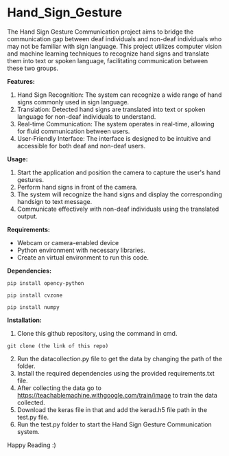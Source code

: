# Hand_Sign_Gesture


The Hand Sign Gesture Communication project aims to bridge the communication gap between deaf individuals and non-deaf individuals who may not be familiar with sign language. This project utilizes computer vision and machine learning techniques to recognize hand signs and translate them into text or spoken language, facilitating communication between these two groups.

**Features:**
1. Hand Sign Recognition: The system can recognize a wide range of hand signs commonly used in sign language.
2. Translation: Detected hand signs are translated into text or spoken language for non-deaf individuals to understand.
3. Real-time Communication: The system operates in real-time, allowing for fluid communication between users.
4. User-Friendly Interface: The interface is designed to be intuitive and accessible for both deaf and non-deaf users.

**Usage:**
1. Start the application and position the camera to capture the user's hand gestures.
2. Perform hand signs in front of the camera.
3. The system will recognize the hand signs and display the corresponding handsign to text message.
4. Communicate effectively with non-deaf individuals using the translated output.

**Requirements:**
- Webcam or camera-enabled device
- Python environment with necessary libraries.
- Create an virtual environment to run this code.

**Dependencies:**
```
pip install opency-python
```
```
pip install cvzone
```
```
pip install numpy
```

**Installation:**
1. Clone this github repository, using the command in cmd.
```
git clone (the link of this repo)
```
2. Run the datacollection.py file to get the data by changing the path of the folder. 
3. Install the required dependencies using the provided requirements.txt file.
4. After collecting the data go to https://teachablemachine.withgoogle.com/train/image to train the data collected.
5. Download the keras file in that and add the kerad.h5 file path in the test.py file.
6. Run the test.py folder to start the Hand Sign Gesture Communication system.

Happy Reading :)
